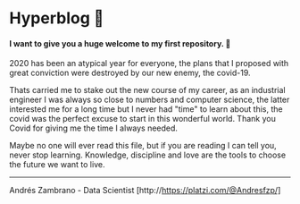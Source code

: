 # Hyperblog 💚

#### I want to give you a huge welcome to my first repository. 🥳

2020 has been an atypical year for everyone, the plans that I proposed with great conviction were destroyed by our new enemy, the covid-19.

Thats carried me to stake out the new course of my career, as an industrial engineer I was always so close to numbers and computer science, the latter interested me for a long time but I never had "time" to learn about this, the covid was the perfect excuse to start in this wonderful world. Thank you Covid for giving me the time I always needed.

Maybe no one will ever read this file, but if you are reading I can tell you, never stop learning. Knowledge, discipline and love are the tools to choose the future we want to live.

------------
Andrés Zambrano - Data Scientist
[http://https://platzi.com/@Andresfzp/]